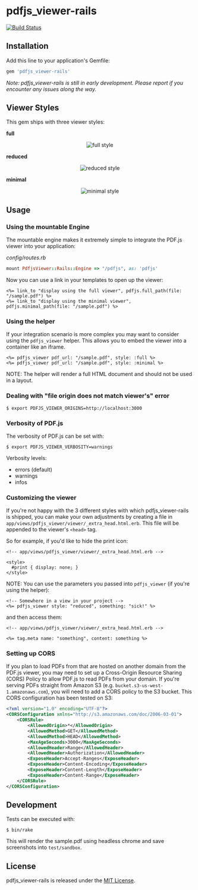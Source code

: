 # pdfjs_viewer-rails

[![Build Status](https://travis-ci.org/senny/pdfjs_viewer-rails.svg?branch=master)](https://travis-ci.org/senny/pdfjs_viewer-rails)

## Installation

Add this line to your application's Gemfile:

```ruby
gem 'pdfjs_viewer-rails'
```

*Note: pdfjs_viewer-rails is still in early development. Please report if you encounter any issues along the way.*

## Viewer Styles

This gem ships with three viewer styles:

**full**

<p align="center">
  <img
  src="https://raw.githubusercontent.com/senny/pdfjs_viewer-rails/master/doc/files/viewer_full.png"
  alt="full style"/>
</p>

**reduced**

<p align="center">
  <img
  src="https://raw.githubusercontent.com/senny/pdfjs_viewer-rails/master/doc/files/viewer_reduced.png"
  alt="reduced style"/>
</p>

**minimal**

<p align="center">
  <img
  src="https://raw.githubusercontent.com/senny/pdfjs_viewer-rails/master/doc/files/viewer_minimal.png"
  alt="minimal style"/>
</p>

## Usage

### Using the mountable Engine

The mountable engine makes it extremely simple to integrate the PDF.js viewer
into your application:

*config/routes.rb*
```ruby
mount PdfjsViewer::Rails::Engine => "/pdfjs", as: 'pdfjs'
```

Now you can use a link in your templates to open up the viewer:

```erb
<%= link_to "display using the full viewer", pdfjs.full_path(file: "/sample.pdf") %>
<%= link_to "display using the minimal viewer", pdfjs.minimal_path(file: "/sample.pdf") %>
```

### Using the helper

If your integration scenario is more complex you may want to consider using the
`pdfjs_viewer` helper. This allows you to embed the viewer into a container like
an iframe.

```erb
<%= pdfjs_viewer pdf_url: "/sample.pdf", style: :full %>
<%= pdfjs_viewer pdf_url: "/sample.pdf", style: :minimal %>
```

NOTE: The helper will render a full HTML document and should not be used in a layout.

### Dealing with "file origin does not match viewer's" error

```
$ export PDFJS_VIEWER_ORIGINS=http://localhost:3000
```

### Verbosity of PDF.js

The verbosity of PDF.js can be set with:

```
$ export PDFJS_VIEWER_VERBOSITY=warnings
```

Verbosity levels:

* errors (default)
* warnings
* infos

### Customizing the viewer

If you're not happy with the 3 different styles with which pdfjs_viewer-rails is shipped, you can make your own adjustments by creating a file in `app/views/pdfjs_viewer/viewer/_extra_head.html.erb`. This file will be appended to the viewer's `<head>` tag.

So for example, if you'd like to hide the print icon:

```erb
<!-- app/views/pdfjs_viewer/viewer/_extra_head.html.erb -->

<style>
  #print { display: none; }
</style>
```

NOTE: You can use the parameters you passed into `pdfjs_viewer` (if you're using the helper):

```erb
<!-- Somewhere in a view in your project -->
<%= pdfjs_viewer style: "reduced", something: "sick!" %>
```

and then access them:

```erb
<!-- app/views/pdfjs_viewer/viewer/_extra_head.html.erb -->

<%= tag.meta name: "something", content: something %>
```

### Setting up CORS

If you plan to load PDFs from that are hosted on another domain from the
PDF.js viewer, you may need to set up a Cross-Origin Resource Sharing (CORS)
Policy to allow PDF.js to read PDFs from your domain. If you're serving PDFs
straight from Amazon S3 (e.g. `bucket.s3-us-west-1.amazonaws.com`), you will
need to add a CORS policy to the S3 bucket. This CORS configuration has been
tested on S3:

```xml
<?xml version="1.0" encoding="UTF-8"?>
<CORSConfiguration xmlns="http://s3.amazonaws.com/doc/2006-03-01">
    <CORSRule>
        <AllowedOrigin>*</AllowedOrigin>
        <AllowedMethod>GET</AllowedMethod>
        <AllowedMethod>HEAD</AllowedMethod>
        <MaxAgeSeconds>3000</MaxAgeSeconds>
        <AllowedHeader>Range</AllowedHeader>
        <AllowedHeader>Authorization</AllowedHeader>
        <ExposeHeader>Accept-Ranges</ExposeHeader>
        <ExposeHeader>Content-Encoding</ExposeHeader>
        <ExposeHeader>Content-Length</ExposeHeader>
        <ExposeHeader>Content-Range</ExposeHeader>
    </CORSRule>
</CORSConfiguration>
```

## Development

Tests can be executed with:

```
$ bin/rake
```

This will render the sample.pdf using headless chrome and save screenshots into `test/sandbox`.

## License

pdfjs_viewer-rails is released under the [MIT License](http://www.opensource.org/licenses/MIT).
